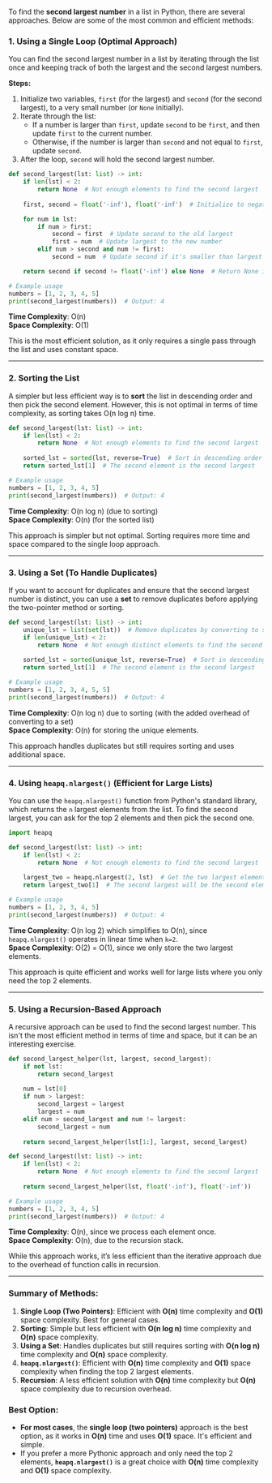 To find the **second largest number** in a list in Python, there are several approaches. Below are some of the most common and efficient methods:

### 1. **Using a Single Loop (Optimal Approach)**

You can find the second largest number in a list by iterating through the list once and keeping track of both the largest and the second largest numbers.

**Steps:**
1. Initialize two variables, `first` (for the largest) and `second` (for the second largest), to a very small number (or `None` initially).
2. Iterate through the list:
   - If a number is larger than `first`, update `second` to be `first`, and then update `first` to the current number.
   - Otherwise, if the number is larger than `second` and not equal to `first`, update `second`.
3. After the loop, `second` will hold the second largest number.

```python
def second_largest(lst: list) -> int:
    if len(lst) < 2:
        return None  # Not enough elements to find the second largest
    
    first, second = float('-inf'), float('-inf')  # Initialize to negative infinity

    for num in lst:
        if num > first:
            second = first  # Update second to the old largest
            first = num  # Update largest to the new number
        elif num > second and num != first:
            second = num  # Update second if it's smaller than largest but larger than current second

    return second if second != float('-inf') else None  # Return None if no second largest exists

# Example usage
numbers = [1, 2, 3, 4, 5]
print(second_largest(numbers))  # Output: 4
```

**Time Complexity**: O(n)  
**Space Complexity**: O(1)

This is the most efficient solution, as it only requires a single pass through the list and uses constant space.

---

### 2. **Sorting the List**

A simpler but less efficient way is to **sort** the list in descending order and then pick the second element. However, this is not optimal in terms of time complexity, as sorting takes O(n log n) time.

```python
def second_largest(lst: list) -> int:
    if len(lst) < 2:
        return None  # Not enough elements to find the second largest
    
    sorted_lst = sorted(lst, reverse=True)  # Sort in descending order
    return sorted_lst[1]  # The second element is the second largest

# Example usage
numbers = [1, 2, 3, 4, 5]
print(second_largest(numbers))  # Output: 4
```

**Time Complexity**: O(n log n) (due to sorting)  
**Space Complexity**: O(n) (for the sorted list)

This approach is simpler but not optimal. Sorting requires more time and space compared to the single loop approach.

---

### 3. **Using a Set (To Handle Duplicates)**

If you want to account for duplicates and ensure that the second largest number is distinct, you can use a **set** to remove duplicates before applying the two-pointer method or sorting.

```python
def second_largest(lst: list) -> int:
    unique_lst = list(set(lst))  # Remove duplicates by converting to set and back to list
    if len(unique_lst) < 2:
        return None  # Not enough distinct elements to find the second largest
    
    sorted_lst = sorted(unique_lst, reverse=True)  # Sort in descending order
    return sorted_lst[1]  # The second element is the second largest

# Example usage
numbers = [1, 2, 3, 4, 5, 5]
print(second_largest(numbers))  # Output: 4
```

**Time Complexity**: O(n log n) due to sorting (with the added overhead of converting to a set)  
**Space Complexity**: O(n) for storing the unique elements.

This approach handles duplicates but still requires sorting and uses additional space.

---

### 4. **Using `heapq.nlargest()` (Efficient for Large Lists)**

You can use the `heapq.nlargest()` function from Python's standard library, which returns the `n` largest elements from the list. To find the second largest, you can ask for the top 2 elements and then pick the second one.

```python
import heapq

def second_largest(lst: list) -> int:
    if len(lst) < 2:
        return None  # Not enough elements to find the second largest
    
    largest_two = heapq.nlargest(2, lst)  # Get the two largest elements
    return largest_two[1]  # The second largest will be the second element

# Example usage
numbers = [1, 2, 3, 4, 5]
print(second_largest(numbers))  # Output: 4
```

**Time Complexity**: O(n log 2) which simplifies to O(n), since `heapq.nlargest()` operates in linear time when `k=2`.  
**Space Complexity**: O(2) = O(1), since we only store the two largest elements.

This approach is quite efficient and works well for large lists where you only need the top 2 elements.

---

### 5. **Using a Recursion-Based Approach**

A recursive approach can be used to find the second largest number. This isn't the most efficient method in terms of time and space, but it can be an interesting exercise.

```python
def second_largest_helper(lst, largest, second_largest):
    if not lst:
        return second_largest
    
    num = lst[0]
    if num > largest:
        second_largest = largest
        largest = num
    elif num > second_largest and num != largest:
        second_largest = num
    
    return second_largest_helper(lst[1:], largest, second_largest)

def second_largest(lst: list) -> int:
    if len(lst) < 2:
        return None  # Not enough elements to find the second largest
    
    return second_largest_helper(lst, float('-inf'), float('-inf'))

# Example usage
numbers = [1, 2, 3, 4, 5]
print(second_largest(numbers))  # Output: 4
```

**Time Complexity**: O(n), since we process each element once.  
**Space Complexity**: O(n), due to the recursion stack.

While this approach works, it’s less efficient than the iterative approach due to the overhead of function calls in recursion.

---

### Summary of Methods:

1. **Single Loop (Two Pointers)**: Efficient with **O(n)** time complexity and **O(1)** space complexity. Best for general cases.
2. **Sorting**: Simple but less efficient with **O(n log n)** time complexity and **O(n)** space complexity.
3. **Using a Set**: Handles duplicates but still requires sorting with **O(n log n)** time complexity and **O(n)** space complexity.
4. **`heapq.nlargest()`**: Efficient with **O(n)** time complexity and **O(1)** space complexity when finding the top 2 largest elements.
5. **Recursion**: A less efficient solution with **O(n)** time complexity but **O(n)** space complexity due to recursion overhead.

### Best Option:
- **For most cases**, the **single loop (two pointers)** approach is the best option, as it works in **O(n)** time and uses **O(1)** space. It's efficient and simple.
- If you prefer a more Pythonic approach and only need the top 2 elements, **`heapq.nlargest()`** is a great choice with **O(n)** time complexity and **O(1)** space complexity.
